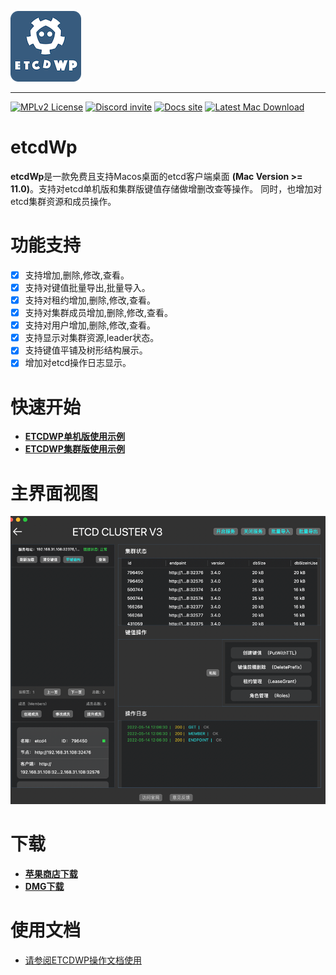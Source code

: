 ![ETCDWP](arch/icon.png)

---

[![MPLv2 License][6]][7]
[![Discord invite][8]][9]
[![Docs site][5]][3]
[![Latest Mac Download][10]][2]

# etcdWp

**etcdWp**是一款免费且支持Macos桌面的etcd客户端桌面 **(Mac Version >= 11.0)**。支持对etcd单机版和集群版键值存储做增删改查等操作。
同时，也增加对etcd集群资源和成员操作。

# 功能支持

- [X] 支持增加,删除,修改,查看。
- [X] 支持对键值批量导出,批量导入。
- [X] 支持对租约增加,删除,修改,查看。
- [X] 支持对集群成员增加,删除,修改,查看。
- [X] 支持对用户增加,删除,修改,查看。
- [X] 支持显示对集群资源,leader状态。
- [X] 支持键值平铺及树形结构展示。
- [X] 增加对etcd操作日志显示。

# 快速开始

- **[ETCDWP单机版使用示例](https://github.com/workpieces/etcdWp/blob/main/test/SINGLE.md)**
- **[ETCDWP集群版使用示例](https://github.com/workpieces/etcdWp/blob/main/test/CLUSTER.md)**


# 主界面视图

![](test/img_4.png)

# 下载

-  **[苹果商店下载][1]**
-  **[DMG下载][2]**

# 使用文档

- [请参阅ETCDWP操作文档使用][3]

[1]: https://apps.apple.com/cn/app/etcdwp/id1617626187?mt=12
[2]: https://github.com/workpieces/etcdWpSite/releases
[3]: https://github.com/workpieces/etcdWp/blob/main/WIKI.md
[4]: https://github.com/workpieces/etcdWpSite/blob/main/LICENSE
[5]: https://img.shields.io/badge/Docs-Learn%20more-ffc7c7
[6]: https://img.shields.io/badge/license-MPLv2-blue.svg?style=flat-square
[7]: https://www.mozilla.org/MPL/2.0/
[8]: https://img.shields.io/badge/Discord-Come%20and%20chill-blue
[9]: https://github.com/workpieces/etcdWpSite/issues
[10]: https://img.shields.io/teamcity/https/build.syncthing.net/s/Syncthing_BuildMac.svg?style=flat-square&label=mac+build
[11]:https://github.com/workpieces/etcdWp/wiki

